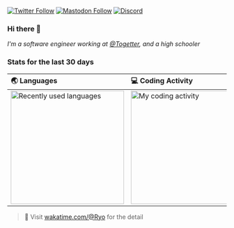 [![Twitter Follow](https://img.shields.io/twitter/follow/TheGodOfNeet?style=social)](https://twitter.com/TheGodOfNeet)
[![Mastodon Follow](https://img.shields.io/mastodon/follow/76721?domain=https%3A%2F%2Fmastodon.social&style=social)](https://mastodon.social/@neet)
[![Discord](https://img.shields.io/discord/443502244734828556.svg?label=&logo=discord&logoColor=ffffff&color=7389D8&labelColor=6A7EC2)](https://discord.gg/QXwXWtx)

### Hi there 👋

*I'm a software engineer working at [@Togetter](https://github.com/togetter), and a high schooler*

### Stats for the last 30 days

| 🌏 Languages | 💻 Coding Activity |
| :---------- | :------ |
| <img src="https://wakatime.com/share/@Ryo/6e0dd540-5902-4edf-a1aa-da52a37834f3.svg" alt="Recently used languages" height="260px" /> | <img src="https://wakatime.com/share/@Ryo/2dca4646-5d13-4faf-9154-bda5daddb9af.svg" alt="My coding activity" height="260px" /> |

> 🔗 Visit [wakatime.com/@Ryo](https://wakatime.com/@Ryo) for the detail
